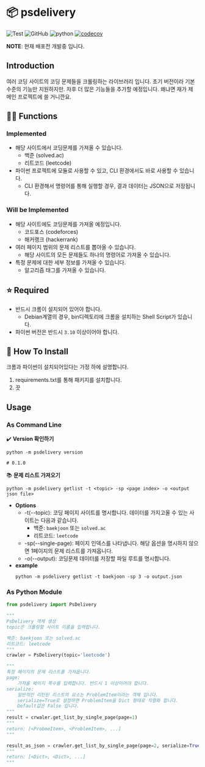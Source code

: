 # 📦 psdelivery

![Test](https://github.com/team-angeline/psdelivery/actions/workflows/dev-test.yml/badge.svg)
![GitHub](https://img.shields.io/github/license/team-angeline/psdelivery)
![python](https://img.shields.io/badge/python-3.10%20%7C%203.11-blue)
[![codecov](https://codecov.io/gh/team-angeline/psdelivery/branch/main/graph/badge.svg?token=LFC7Z4PGCT)](https://codecov.io/gh/team-angeline/psdelivery)

**NOTE**: 현재 배포전 개발중 입니다.

## Introduction 
여러 코딩 사이트의 코딩 문제들을 크롤링하는 라이브러리 입니다. 초기 버전이라 기본 수준의 기능만 지원하지만. 차후 더 많은 기능들을 추가할 예정입니다. 왜냐면 재가 제 메인 프로젝트에 쓸 거니깐요.

## 🙋‍♂️ Functions

### Implemented
* 해당 사이트에서 코딩문제를 가져올 수 있습니다.
    * 백준 (solved.ac)
    * 리트코드 (leetcode)
* 파이썬 프로젝트에 모듈로 사용할 수 있고, CLI 환경에서도 바로 사용할 수 있습니다.
    * CLI 환경해서 명령어를 통해 실행할 경우, 결과 데이터는 JSON으로 저장됩니다.

### Will be Implemented
* 해당 사이트에도 코딩문제를 가져올 예정입니다.
    * 코드포스 (codeforces)
    * 해커랭크 (hackerrank)
* 여러 페이지 범위의 문제 리스트를 뽑아올 수 있습니다.
    * 해당 사이트의 모든 문제들도 하나의 명령어로 가져올 수 있습니다.
* 특정 문제에 대한 세부 정보를 가져올 수 있습니다.
    * 알고리즘 태그를 가져올 수 있습니다.

## ⭐ Required
* 반드시 크롬이 설치되어 있어야 합니다.
    * Debian계열의 경우, bin디렉토리에 크롬을 설치하는 Shell Script가 있습니다.
* 파이썬 버전은 반드시 ```3.10``` 이상이어야 합니다.

## 💽 How To Install

크롬과 파이썬이 설치되어있다는 가정 하에 설명합니다.

1. requirements.txt를 통해 패키지를 설치합니다.
2. 끗

## Usage
### As Command Line
✔️ **Version 확인하기**
```shell
python -m psdelivery version

# 0.1.0
```

📚 **문제 리스트 가져오기**
```
python -m psdelivery getlist -t <topic> -sp <page index> -o <output json file>
```
* **Options**
    * -t(--topic): 코딩 페이지 사이트를 명시합니다. 데이터를 가지고올 수 있는 사이트는 다음과 같습니다.
        * 백준: ```baekjoon``` 또는 ```solved.ac```
        * 리트코드: ```leetcode```
    * -sp(--single-page): 페이지 인덱스를 나타냅니다. 해당 옵션을 명시하지 않으면 1페이지의 문제 리스트를 가져옵니다.
    * -o(--output): 코딩문제 데이터를 저장할 파일 루트를 명시합니다.
* **example**
    ```
    python -m psdelivery getlist -t baekjoon -sp 3 -o output.json
    ```

### As Python Module

```python
from psdelivery import PsDelivery

"""
PsDelivery 객체 생성
topic은 크롤링할 사이트 이름을 입력합니다.

백준: baekjoon 또는 solved.ac
리트코드: leetcode
"""
crawler = PsDelivery(topic='leetcode')

"""
특정 페이지의 문제 리스트를 가져옵니다.
page:
    가져올 페이지 쪽수를 입력합니다. 반드시 1 이상이어야 합니다.
serialize:
    일반적인 리턴된 리스트의 요소는 ProblemItem이라는 객체 입니다. 
    serialize=True로 설정하면 ProblemItem을 Dict 형태로 직렬화 합니다. 
    Default값은 False 입니다.
"""
result = crwaler.get_list_by_single_page(page=1)
"""
return: [<ProbmeItem>, <ProblemItem>, ...]
"""

result_as_json = crawler.get_list_by_single_page(page=2, serialize=True)
"""
return: [<Dict>, <Dict>, ...]
"""
```
